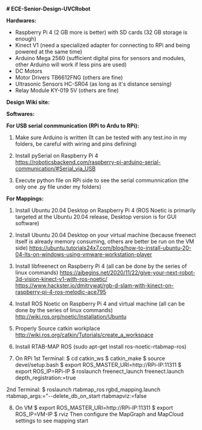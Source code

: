 **# ECE-Senior-Design-UVCRobot**

**Hardwares:**
- Raspberry Pi 4 (2 GB more is better) with SD cards (32 GB storage is enough)
- Kinect V1                   (need a specialized adapter for connecting to RPi and being powered at the same time)
- Arduino Mega 2560           (sufficient digital pins for sensors and modules, other Arduino will work if less pins are used) 
- DC Motors
- Motor Drivers TB6612FNG     (others are fine)
- Ultrasonic Sensors HC-SR04  (as long as it's distance sensing)
- Relay Module KY-019 5V      (others are fine)


**Design Wiki site:**


**Softwares:**

**For USB serial conmmunication (RPi to Ardu to RPi):**
1. Make sure Arduino is written 
(It can be tested with any test.ino in my folders, be careful with wiring and pins defining)

2. Install pySerial on Raspberry Pi 4
https://roboticsbackend.com/raspberry-pi-arduino-serial-communication/#Serial_via_USB

3. Execute python file on RPi side to see the serial communnication
(the only one .py file under my folders)

**For Mappings:**
1. Install Ubuntu 20.04 Desktop on Raspberry Pi 4
(ROS Noetic is primarily targeted at the Ubuntu 20.04 release, Desktop version is for GUI software)

2. Install Ubuntu 20.04 Desktop on your virtual machine 
(because freenect itself is already memory consuming, others are better be run on the VM side)
https://ubuntu.tutorials24x7.com/blog/how-to-install-ubuntu-20-04-lts-on-windows-using-vmware-workstation-player

3. Install libfreenect on Raspberry Pi 4 
(all can be done by the series of linux commands)
https://aibegins.net/2020/11/22/give-your-next-robot-3d-vision-kinect-v1-with-ros-noetic/
https://www.hackster.io/dmitrywat/rgb-d-slam-with-kinect-on-raspberry-pi-4-ros-melodic-ace795

4. Install ROS Noetic on Raspberry Pi 4 and virtual machine 
(all can be done by the series of linux commands)
http://wiki.ros.org/noetic/Installation/Ubuntu

5. Properly Source catkin workplace
http://wiki.ros.org/catkin/Tutorials/create_a_workspace

6. Install RTAB-MAP ROS
(sudo apt-get install ros-noetic-rtabmap-ros)

7. On RPi
  1st Terminal:
  $ cd catkin_ws
  $ catkin_make
  $ source devel/setup.bash
  $ export ROS_MASTER_URI=http://RPi-IP:11311
  $ export ROS_IP=RPi-IP
  $ roslaunch freenect_launch freenect.launch depth_registration:=true

  2nd Terminal:
  $ roslaunch rtabmap_ros rgbd_mapping.launch rtabmap_args:="--delete_db_on_start rtabmapviz:=false

8. On VM
  $ export ROS_MASTER_URI=http://RPi-IP:11311
  $ export ROS_IP=VM-IP
  $ rviz
  Then configure the MapGraph and MapCloud settings to see mapping start
